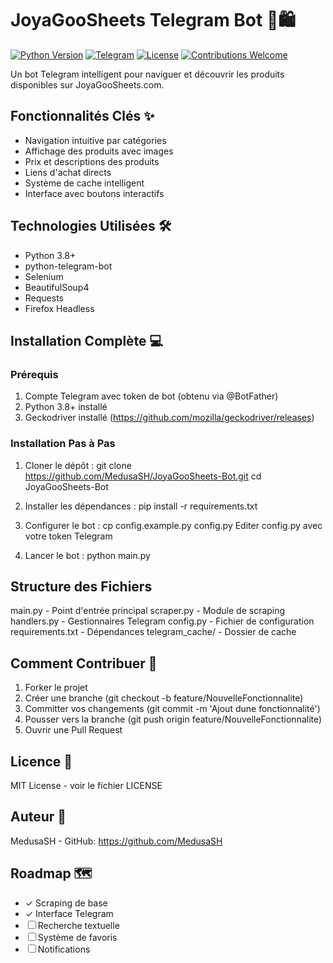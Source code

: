 # JoyaGooSheets Telegram Bot 🤖🛍️

[![Python Version](https://img.shields.io/badge/python-3.8+-blue.svg)](https://www.python.org/downloads/)
[![Telegram](https://img.shields.io/badge/Telegram-Bot-blue)](https://core.telegram.org/bots)
[![License](https://img.shields.io/badge/license-MIT-green.svg)](https://opensource.org/licenses/MIT)
[![Contributions Welcome](https://img.shields.io/badge/contributions-welcome-brightgreen.svg)](https://github.com/MedusaSH/JoyaGooSheets-Bot/issues)

Un bot Telegram intelligent pour naviguer et découvrir les produits disponibles sur JoyaGooSheets.com.

## Fonctionnalités Clés ✨
- Navigation intuitive par catégories
- Affichage des produits avec images
- Prix et descriptions des produits
- Liens d'achat directs
- Système de cache intelligent
- Interface avec boutons interactifs

## Technologies Utilisées 🛠️
- Python 3.8+
- python-telegram-bot
- Selenium
- BeautifulSoup4
- Requests
- Firefox Headless

## Installation Complète 💻

### Prérequis
1. Compte Telegram avec token de bot (obtenu via @BotFather)
2. Python 3.8+ installé
3. Geckodriver installé (https://github.com/mozilla/geckodriver/releases)

### Installation Pas à Pas

1. Cloner le dépôt :
git clone https://github.com/MedusaSH/JoyaGooSheets-Bot.git
cd JoyaGooSheets-Bot

2. Installer les dépendances :
pip install -r requirements.txt

3. Configurer le bot :
cp config.example.py config.py
Editer config.py avec votre token Telegram

4. Lancer le bot :
python main.py

## Structure des Fichiers
main.py - Point d'entrée principal
scraper.py - Module de scraping
handlers.py - Gestionnaires Telegram
config.py - Fichier de configuration
requirements.txt - Dépendances
telegram_cache/ - Dossier de cache

## Comment Contribuer 🤝
1. Forker le projet
2. Créer une branche (git checkout -b feature/NouvelleFonctionnalite)
3. Committer vos changements (git commit -m 'Ajout dune fonctionnalité')
4. Pousser vers la branche (git push origin feature/NouvelleFonctionnalite)
5. Ouvrir une Pull Request

## Licence 📜
MIT License - voir le fichier LICENSE

## Auteur 👤
MedusaSH - GitHub: https://github.com/MedusaSH

## Roadmap 🗺️
- ✓ Scraping de base
- ✓ Interface Telegram
- ☐ Recherche textuelle
- ☐ Système de favoris
- ☐ Notifications
